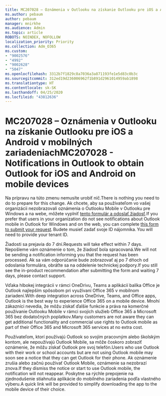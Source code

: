 ```yaml
---
title: MC207028 – Oznámenia v Outlooku na získanie Outlooku pre iOS a Android v mobilných zariadeniach
ms.author: pebaum
author: pebaum
manager: mnirkhe
ms.audience: Admin
ms.topic: article
ROBOTS: NOINDEX, NOFOLLOW
localization_priority: Priority
ms.collection: Adm_O365
ms.custom:
- "9002576"
- "4992"
- "9002628"
- "5047"
ms.openlocfilehash: 3312b7f1829c8a7036a3a871193fe1e5d83c0b3c
ms.sourcegitcommit: 312ed19d236006962f1b891d2961014959ab1898
ms.translationtype: HT
ms.contentlocale: sk-SK
ms.lasthandoff: 04/25/2020
ms.locfileid: "43812636"
---
```

# <a name="mc207028---notifications-in-outlook-to-obtain-outlook-for-ios-and-android-on-mobile-devices"></a><span data-ttu-id="79335-102">MC207028 – Oznámenia v Outlooku na získanie Outlooku pre iOS a Android v mobilných zariadeniach</span><span class="sxs-lookup"><span data-stu-id="79335-102">MC207028 - Notifications in Outlook to obtain Outlook for iOS and Android on mobile devices</span></span>

<span data-ttu-id="79335-103">Na prípravu na túto zmenu nemusíte urobiť nič.</span><span class="sxs-lookup"><span data-stu-id="79335-103">There is nothing you need to do to prepare for this change.</span></span> <span data-ttu-id="79335-104">Ak chcete, aby sa používateľom vo vašej organizácii nezobrazovali oznámenia o Outlooku Mobile v Outlooku pre Windows a na webe, môžete vyplniť [tento formulár a odoslať žiadosť](https://aka.ms/MC207028).</span><span class="sxs-lookup"><span data-stu-id="79335-104">If you prefer that users in your organization do not see notifications about Outlook mobile in Outlook for Windows and on the web, you can complete [this form to submit your request](https://aka.ms/MC207028).</span></span><span data-ttu-id="79335-105"> Budete musieť zadať svoje ID nájomníka.</span><span class="sxs-lookup"><span data-stu-id="79335-105"> You will need to provide your tenant ID.</span></span> 

<span data-ttu-id="79335-106">Žiadosti sa prejavia do 7 dní.</span><span class="sxs-lookup"><span data-stu-id="79335-106">Requests will take effect within 7 days.</span></span> <span data-ttu-id="79335-107">Nepošleme vám oznámenie o tom, že žiadosť bola spracovaná.</span><span class="sxs-lookup"><span data-stu-id="79335-107">We will not be sending a notification informing you that the request has been processed.</span></span> <span data-ttu-id="79335-108">Ak sa vám odporúčanie bude zobrazovať aj po 7 dňoch od odoslania formulára, obráťte sa na oddelenie technickej podpory.</span><span class="sxs-lookup"><span data-stu-id="79335-108">If you still see the in-product recommendation after submitting the form and waiting 7 days, please contact support.</span></span>

<span data-ttu-id="79335-109">Vďaka hlbokej integrácii v rámci OneDrivu, Teams a aplikácií balíka Office je Outlook najlepším spôsobom pri využívaní Office 365 v mobilnom zariadení.</span><span class="sxs-lookup"><span data-stu-id="79335-109">With deep integration across OneDrive, Teams, and Office apps, Outlook is the best way to experience Office 365 on a mobile device.</span></span> <span data-ttu-id="79335-110">Mnohí zákazníci nevedia, že môžu získať ďalšie funkcie a práva na komerčné používanie Outlooku Mobile v rámci svojich služieb Office 365 a Microsoft 365 bez dodatočných poplatkov.</span><span class="sxs-lookup"><span data-stu-id="79335-110">Many customers are not aware they can get additional functionality and commercial use rights to Outlook mobile as part of their Office 365 and Microsoft 365 services at no extra cost.</span></span>

<span data-ttu-id="79335-111">Používateľom, ktorí používajú Outlook so svojím pracovným alebo školským kontom, ale nepoužívajú Outlook Mobile, sa môže čoskoro zobraziť oznámenie, že môžu získať Outlook pre svoj telefón.</span><span class="sxs-lookup"><span data-stu-id="79335-111">Users who use Outlook with their work or school accounts but are not using Outlook mobile may soon see a notice that they can get Outlook for their phone.</span></span> <span data-ttu-id="79335-112">Ak oznámenie zrušia alebo začnú používať Outlook Mobile, oznámenie sa nezobrazí znova.</span><span class="sxs-lookup"><span data-stu-id="79335-112">If they dismiss the notice or start to use Outlook mobile, the notification will not reappear.</span></span> <span data-ttu-id="79335-113">Poskytne sa rýchle prepojenie na zjednodušenie stiahnutia aplikácie do mobilného zariadenia podľa vlastného výberu.</span><span class="sxs-lookup"><span data-stu-id="79335-113">A quick link will be provided to simplify downloading the app to the mobile device of their choice.</span></span>
